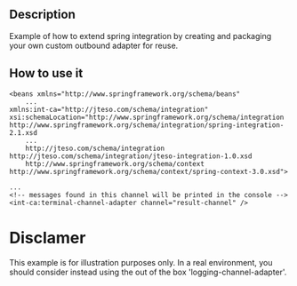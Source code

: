 ## Description
Example of how to extend spring integration by creating and packaging your own custom outbound adapter for reuse.

## How to use it
    <beans xmlns="http://www.springframework.org/schema/beans"
    	...
	xmlns:int-ca="http://jteso.com/schema/integration"
	xsi:schemaLocation="http://www.springframework.org/schema/integration http://www.springframework.org/schema/integration/spring-integration-2.1.xsd
		...
		http://jteso.com/schema/integration http://jteso.com/schema/integration/jteso-integration-1.0.xsd
		http://www.springframework.org/schema/context http://www.springframework.org/schema/context/spring-context-3.0.xsd">

    ...
    <!-- messages found in this channel will be printed in the console -->
    <int-ca:terminal-channel-adapter channel="result-channel" />

# Disclamer
This example is for illustration purposes only. In a real environment, you should consider instead using the out of the box 'logging-channel-adapter'.

